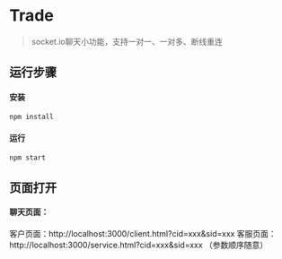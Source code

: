 # Trade

> socket.io聊天小功能，支持一对一、一对多、断线重连

## 运行步骤
#### 安装

``` bash
npm install
```

#### 运行

``` bash
npm start
```

## 页面打开
#### 聊天页面：

客户页面：http://localhost:3000/client.html?cid=xxx&sid=xxx
客服页面：http://localhost:3000/service.html?cid=xxx&sid=xxx
（参数顺序随意）

